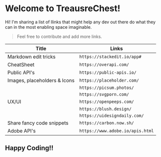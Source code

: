 # Welcome to TreausreChest!

Hi! I'm sharing a list of llinks that might help any dev out there do what they can in the most enabling space imaginable.

> Feel free to contribute and add more links.

|Title                              |Links                                  |
|-----------------------------------|---------------------------------------|
|Markdown edit tricks               |`https://stackedit.io/app#`            |
|CheatSheet                         |`https://overapi.com/`                 |
|Public API's                       |`https://public-apis.io/`              |
|Images, placeholders & Icons       |`https://placeholder.com/`             |
                                    |`https://picsum.photos/`               |
                                    |`https://svgporn.com/`                 |
|UX/UI                              |`https://openpeeps.com/`               |
                                    |`https://blush.design/`                |
                                    |`https://uidesigndaily.com/`           |
|Share fancy code snippets          |`https://carbon.now.sh/`               |
|Adobe API's                        |`https://www.adobe.io/apis.html`       |



## Happy Coding!!
